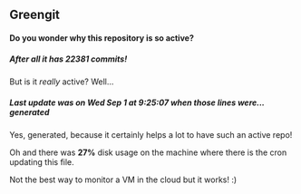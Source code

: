 ## Greengit

#### Do you wonder why this repository is so active?

##### After all it has 22381 commits!

But is it *really* active? Well...

##### Last update was on Wed Sep 1 at 9:25:07 when those lines were... generated

Yes, generated, because it certainly helps a lot to have such an active repo!

Oh and there was **27%** disk usage on the machine
where there is the cron updating this file.

Not the best way to monitor a VM in the cloud but it works! :)
